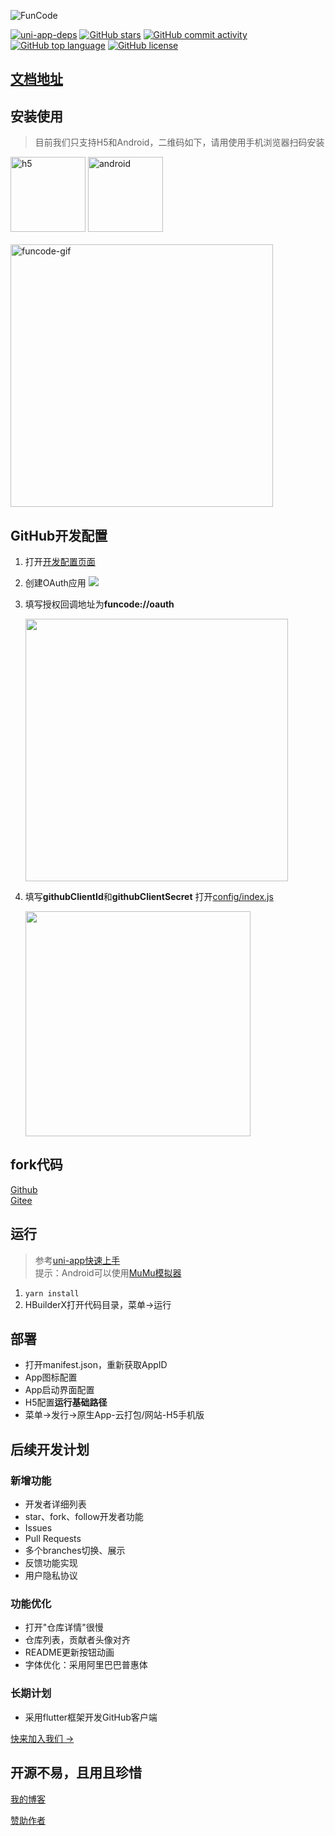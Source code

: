 ![FunCode](http://silianpan.cn/funcode-doc/logo.png)

[![uni-app-deps][uni-app-image]][uni-app-url] [![GitHub stars][github-starts-image]][github-url] [![GitHub commit activity][github-commit-activity-url]][github-url] [![GitHub top language][github-top-language-image]][vue-url] [![GitHub license][license-image]][github-url]

[uni-app-image]: https://img.shields.io/badge/uni--app-latest-%2342b983
[uni-app-url]: https://uniapp.dcloud.io/
[github-starts-image]: https://img.shields.io/github/stars/silianpan/iGitHub?style=social
[github-url]: https://github.com/silianpan/iGitHub
[github-commit-activity-url]: https://img.shields.io/github/commit-activity/m/silianpan/iGitHub
[github-top-language-image]: https://img.shields.io/github/languages/top/silianpan/iGitHub?color=%234fc08d
[vue-url]: https://vuejs.org/
[license-image]: https://img.shields.io/github/license/silianpan/iGitHub

## [文档地址](http://funcode-doc.silianpan.cn)

## 安装使用

> 目前我们只支持H5和Android，二维码如下，请用使用手机浏览器扫码安装

<div class="half">
  <img src="http://silianpan.cn/wp-content/uploads/2020/08/wp_editor_md_0328c231bfe9c5b306deb260061bbd73.jpg" width="120" alt="h5"/>
  <img src="http://silianpan.cn/wp-content/uploads/2020/08/wp_editor_md_005a5bdc73ac42918638a2a6501372f6.jpg" width="120" alt="android"/>
</div>
<br>
<img src="http://silianpan.cn/wp-content/uploads/2020/08/FunCode.gif" height="420" alt="funcode-gif"/>

## GitHub开发配置

1. 打开[开发配置页面](https://github.com/settings/developers)
2. 创建OAuth应用
   ![](http://silianpan.cn/wp-content/uploads/2020/08/wp_editor_md_cfe41b3a9770f90c3379c8f7cfebe299.jpg)
3. 填写授权回调地址为**funcode://oauth**
   
   <img src="http://silianpan.cn/wp-content/uploads/2020/08/wp_editor_md_31120fc3cdd24c2c66658ff98c177bd7.jpg" height="420" />

4. 填写**githubClientId**和**githubClientSecret**
   打开[config/index.js](https://github.com/silianpan/iGitHub/blob/master/config/index.js)

   <img src="http://silianpan.cn/wp-content/uploads/2020/08/wp_editor_md_d230a5c62faed425b34b66e86cd694bc.jpg" height="360" />

## fork代码

[Github](https://github.com/silianpan/iGitHub)<br>
[Gitee](https://gitee.com/twofloor/iGitHub)

## 运行

> 参考[uni-app快速上手](https://uniapp.dcloud.io/quickstart)<br>
> 提示：Android可以使用[MuMu模拟器](https://mumu.163.com/)

1. `yarn install`
2. HBuilderX打开代码目录，菜单->运行

## 部署

* 打开manifest.json，重新获取AppID
* App图标配置
* App启动界面配置
* H5配置**运行基础路径**
* 菜单->发行->原生App-云打包/网站-H5手机版

## 后续开发计划

### 新增功能

* 开发者详细列表
* star、fork、follow开发者功能
* Issues
* Pull Requests
* 多个branches切换、展示
* 反馈功能实现
* 用户隐私协议

### 功能优化

* 打开"仓库详情"很慢
* 仓库列表，贡献者头像对齐
* README更新按钮动画
* 字体优化：采用阿里巴巴普惠体

### 长期计划

* 采用flutter框架开发GitHub客户端

[快来加入我们 →](http://silianpan.cn/funcode-doc/about/)

## 开源不易，且用且珍惜

[我的博客](http://silianpan.cn/)

[赞助作者](http://silianpan.cn/funcode-doc/about/#%E8%B5%9E%E5%8A%A9%E6%88%91%E4%BB%AC)
